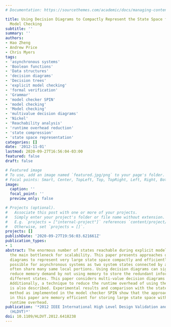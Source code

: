 ```yaml
---
# Documentation: https://sourcethemes.com/academic/docs/managing-content/

title: Using Decision Diagrams to Compactly Represent the State Space for Explicit
  Model Checking
subtitle: ''
summary: ''
authors:
- Hao Zheng
- Andrew Price
- Chris Myers
tags:
- 'asynchronous systems'
- 'Boolean functions'
- 'Data structures'
- 'decision diagrams'
- 'Decision trees'
- 'explicit model checking'
- 'formal verification'
- 'Grammar'
- 'model checker SPIN'
- 'model checking'
- 'Model checking'
- 'multivalue decision diagrams'
- 'Nickel'
- 'Reachability analysis'
- 'runtime overhead reduction'
- 'state compression'
- 'state space representation'
categories: []
date: '2012-11-01'
lastmod: 2020-09-27T16:56:04-03:00
featured: false
draft: false

# Featured image
# To use, add an image named `featured.jpg/png` to your page's folder.
# Focal points: Smart, Center, TopLeft, Top, TopRight, Left, Right, BottomLeft, Bottom, BottomRight.
image:
  caption: ''
  focal_point: ''
  preview_only: false

# Projects (optional).
#   Associate this post with one or more of your projects.
#   Simply enter your project's folder or file name without extension.
#   E.g. `projects = ["internal-project"]` references `content/project/deep-learning/index.md`.
#   Otherwise, set `projects = []`.
projects: []
publishDate: '2020-09-27T19:56:03.621661Z'
publication_types:
- 1
abstract: The enormous number of states reachable during explicit model checking is
  the main bottleneck for scalability. This paper presents approaches of using decision
  diagrams to represent very large state space compactly and efficiently. This is
  possible for asynchronous systems as two system states connected by a transition
  often share many same local portions. Using decision diagrams can significantly
  reduce memory demand by not using memory to store the redundant information among
  different states. This paper considers multi-value decision diagrams for this purpose.
  Additionally, a technique to reduce the runtime overhead of using these diagrams
  is also described. Experimental results and comparison with the state compression
  method as implemented in the model checker SPIN show that the approaches presented
  in this paper are memory efficient for storing large state space with acceptable
  runtime overhead.
publication: '*2012 IEEE International High Level Design Validation and Test Workshop
  (HLDVT)*'
doi: 10.1109/HLDVT.2012.6418238
---
```

